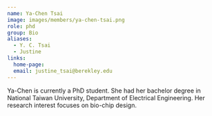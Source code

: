 ```yaml
---
name: Ya-Chen Tsai
image: images/members/ya-chen-tsai.png
role: phd
group: Bio
aliases:
  - Y. C. Tsai
  - Justine
links:
  home-page: 
  email: justine_tsai@berekley.edu
---
```


Ya-Chen is currently a PhD student. She had her bachelor degree in National Taiwan University, Department of Electrical Engineering. Her research interest focuses on bio-chip design.
